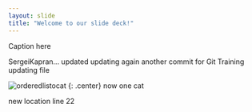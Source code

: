 ```yaml
---
layout: slide
title: "Welcome to our slide deck!"
---
```


Caption here




SergeiKapran...
updated
updating again 
another commit 
for Git Training 
updating file

![orderedlistocat](https://octodex.github.com/images/orderedlistocat.png)
{: .center}
now one  cat

new location line 22




